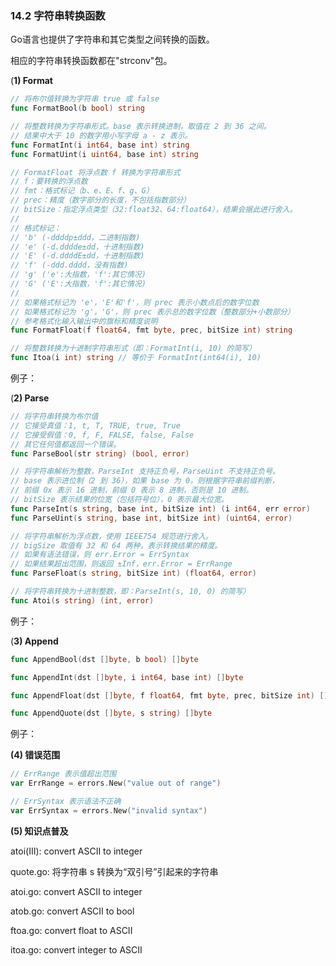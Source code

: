 ### 14.2 字符串转换函数

Go语言也提供了字符串和其它类型之间转换的函数。

相应的字符串转换函数都在"strconv"包。

\(**1\) Format**

```go
// 将布尔值转换为字符串 true 或 false
func FormatBool(b bool) string

// 将整数转换为字符串形式。base 表示转换进制，取值在 2 到 36 之间。
// 结果中大于 10 的数字用小写字母 a - z 表示。
func FormatInt(i int64, base int) string
func FormatUint(i uint64, base int) string

// FormatFloat 将浮点数 f 转换为字符串形式
// f：要转换的浮点数
// fmt：格式标记（b、e、E、f、g、G）
// prec：精度（数字部分的长度，不包括指数部分）
// bitSize：指定浮点类型（32:float32、64:float64），结果会据此进行舍入。
//
// 格式标记：
// 'b' (-ddddp±ddd，二进制指数)
// 'e' (-d.dddde±dd，十进制指数)
// 'E' (-d.ddddE±dd，十进制指数)
// 'f' (-ddd.dddd，没有指数)
// 'g' ('e':大指数，'f':其它情况)
// 'G' ('E':大指数，'f':其它情况)
//
// 如果格式标记为 'e'，'E'和'f'，则 prec 表示小数点后的数字位数
// 如果格式标记为 'g'，'G'，则 prec 表示总的数字位数（整数部分+小数部分）
// 参考格式化输入输出中的旗标和精度说明
func FormatFloat(f float64, fmt byte, prec, bitSize int) string

// 将整数转换为十进制字符串形式（即：FormatInt(i, 10) 的简写）
func Itoa(i int) string // 等价于 FormatInt(int64(i), 10)
```

例子：

\(**2\)  Parse**

```go
// 将字符串转换为布尔值
// 它接受真值：1, t, T, TRUE, true, True
// 它接受假值：0, f, F, FALSE, false, False
// 其它任何值都返回一个错误。
func ParseBool(str string) (bool, error)

// 将字符串解析为整数，ParseInt 支持正负号，ParseUint 不支持正负号。
// base 表示进位制（2 到 36），如果 base 为 0，则根据字符串前缀判断，
// 前缀 0x 表示 16 进制，前缀 0 表示 8 进制，否则是 10 进制。
// bitSize 表示结果的位宽（包括符号位），0 表示最大位宽。
func ParseInt(s string, base int, bitSize int) (i int64, err error) 
func ParseUint(s string, base int, bitSize int) (uint64, error)

// 将字符串解析为浮点数，使用 IEEE754 规范进行舍入。
// bigSize 取值有 32 和 64 两种，表示转换结果的精度。 
// 如果有语法错误，则 err.Error = ErrSyntax
// 如果结果超出范围，则返回 ±Inf，err.Error = ErrRange
func ParseFloat(s string, bitSize int) (float64, error)

// 将字符串转换为十进制整数，即：ParseInt(s, 10, 0) 的简写）
func Atoi(s string) (int, error)
```

例子：

\(**3\) Append**

```go
func AppendBool(dst []byte, b bool) []byte

func AppendInt(dst []byte, i int64, base int) []byte

func AppendFloat(dst []byte, f float64, fmt byte, prec, bitSize int) []byte

func AppendQuote(dst []byte, s string) []byte
```

例子：

**\(4\) 错误范围**

```go
// ErrRange 表示值超出范围
var ErrRange = errors.New("value out of range")

// ErrSyntax 表示语法不正确
var ErrSyntax = errors.New("invalid syntax")
```

**\(5\) 知识点普及**

atoi\(III\): convert ASCII to integer

quote.go:  将字符串 s 转换为“双引号”引起来的字符串

atoi.go: convert ASCII to integer

atob.go: convert ASCII to bool

ftoa.go: convert float to ASCII

itoa.go: convert integer to ASCII

